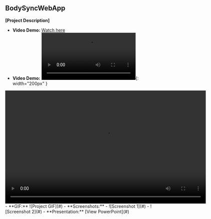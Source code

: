 ## BodySyncWebApp

**[Project Description]**

- **Video Demo:** [Watch here](https://github.com/ba-00001/DEMOS-PROJECTS/blob/main/resources/BodySyncWebApp-FILES/BodySyncWebApp%20DEMO.mp4)
- **Video Demo:** ![Watch here](https://github.com/ba-00001/DEMOS-PROJECTS/blob/main/resources/BodySyncWebApp-FILES/BodySyncWebApp%20DEMO.mp4){: width="200px" }
<video width="640" height="360" controls autoplay>
  <source src="https://github.com/ba-00001/DEMOS-PROJECTS/blob/main/resources/BodySyncWebApp-FILES/BodySyncWebApp%20DEMO.mp4" type="video/mp4">
  Your browser does not support the video tag.
</video>
- **GIF:** ![Project GIF](#)  
- **Screenshots:** 
  - ![Screenshot 1](#)
  - ![Screenshot 2](#)
- **Presentation:** [View PowerPoint](#)
